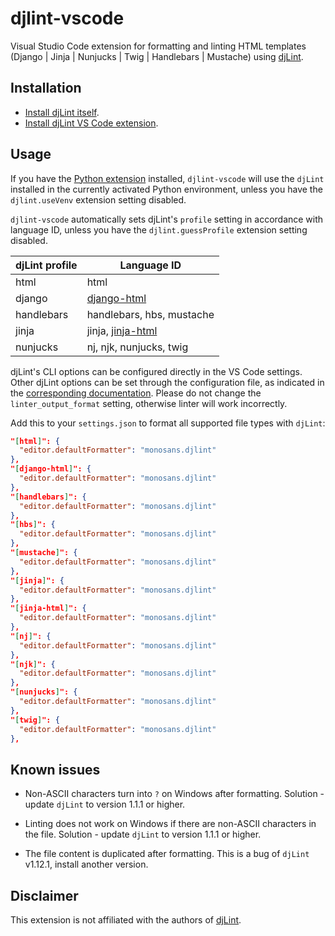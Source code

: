 # djlint-vscode

Visual Studio Code extension for formatting and linting HTML templates (Django | Jinja | Nunjucks | Twig | Handlebars | Mustache) using [djLint](https://djlint.com).

## Installation

- [Install djLint itself](https://djlint.com/docs/getting-started/).
- [Install djLint VS Code extension](https://marketplace.visualstudio.com/items?itemName=monosans.djlint).

## Usage

If you have the [Python extension](https://marketplace.visualstudio.com/items?itemName=ms-python.python) installed, `djlint-vscode` will use the `djLint` installed in the currently activated Python environment, unless you have the `djlint.useVenv` extension setting disabled.

`djlint-vscode` automatically sets djLint's `profile` setting in accordance with language ID, unless you have the `djlint.guessProfile` extension setting disabled.

| djLint profile | Language ID                                                                                     |
| -------------- | ----------------------------------------------------------------------------------------------- |
| html           | html                                                                                            |
| django         | [django-html](https://marketplace.visualstudio.com/items?itemName=batisteo.vscode-django)       |
| handlebars     | handlebars, hbs, mustache                                                                       |
| jinja          | jinja, [jinja-html](https://marketplace.visualstudio.com/items?itemName=samuelcolvin.jinjahtml) |
| nunjucks       | nj, njk, nunjucks, twig                                                                         |

djLint's CLI options can be configured directly in the VS Code settings. Other djLint options can be set through the configuration file, as indicated in the [corresponding documentation](https://djlint.com/docs/configuration/). Please do not change the `linter_output_format` setting, otherwise linter will work incorrectly.

Add this to your `settings.json` to format all supported file types with `djLint`:

```json
"[html]": {
  "editor.defaultFormatter": "monosans.djlint"
},
"[django-html]": {
  "editor.defaultFormatter": "monosans.djlint"
},
"[handlebars]": {
  "editor.defaultFormatter": "monosans.djlint"
},
"[hbs]": {
  "editor.defaultFormatter": "monosans.djlint"
},
"[mustache]": {
  "editor.defaultFormatter": "monosans.djlint"
},
"[jinja]": {
  "editor.defaultFormatter": "monosans.djlint"
},
"[jinja-html]": {
  "editor.defaultFormatter": "monosans.djlint"
},
"[nj]": {
  "editor.defaultFormatter": "monosans.djlint"
},
"[njk]": {
  "editor.defaultFormatter": "monosans.djlint"
},
"[nunjucks]": {
  "editor.defaultFormatter": "monosans.djlint"
},
"[twig]": {
  "editor.defaultFormatter": "monosans.djlint"
},
```

## Known issues

- Non-ASCII characters turn into `?` on Windows after formatting. Solution - update `djLint` to version 1.1.1 or higher.

- Linting does not work on Windows if there are non-ASCII characters in the file. Solution - update `djLint` to version 1.1.1 or higher.

- The file content is duplicated after formatting. This is a bug of `djLint` v1.12.1, install another version.

## Disclaimer

This extension is not affiliated with the authors of [djLint](https://djlint.com).
